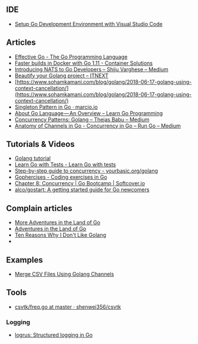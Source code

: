 ## IDE

* [Setup Go Development Environment with Visual Studio Code](https://rominirani.com/setup-go-development-environment-with-visual-studio-code-7ea5d643a51a)


## Articles

* [Effective Go - The Go Programming Language](https://golang.org/doc/effective_go.html#names)
* [Faster builds in Docker with Go 1.11 - Container Solutions](https://container-solutions.com/faster-builds-in-docker-with-go-1-11/)
* [Introducing NATS to Go Developers – Shiju Varghese – Medium](https://medium.com/@shijuvar/introducing-nats-to-go-developers-3cfcb98c21d0)
* [Beautify your Golang project – ITNEXT](https://itnext.io/beautify-your-golang-project-f795b4b453aa)
* [https://www.sohamkamani.com/blog/golang/2018-06-17-golang-using-context-cancellation/](https://www.sohamkamani.com/blog/golang/2018-06-17-golang-using-context-cancellation/)
* [Singleton Pattern in Go · marcio.io](http://marcio.io/2015/07/singleton-pattern-in-go/)
* [About Go Language — An Overview – Learn Go Programming](https://blog.learngoprogramming.com/about-go-language-an-overview-f0bee143597c)
* [Concurrency Patterns: Golang – Thejas Babu – Medium](https://medium.com/@thejasbabu/concurrency-patterns-golang-5c5e1bcd0833)
* [Anatomy of Channels in Go - Concurrency in Go – Run Go – Medium](https://medium.com/rungo/anatomy-of-channels-in-go-concurrency-in-go-1ec336086adb)

## Tutorials & Videos

* [Golang tutorial](https://golangbot.com/learn-golang-series/)
* [Learn Go with Tests - Learn Go with tests](https://quii.gitbook.io/learn-go-with-tests/)
* [Step-by-step guide to concurrency - yourbasic.org/golang](https://yourbasic.org/golang/concurrent-programming/)
* [Gophercises - Coding exercises in Go](https://gophercises.com/)
* [Chapter 8: Concurrency | Go Bootcamp | Softcover.io](http://www.golangbootcamp.com/book/concurrency)
* [alco/gostart: A getting started guide for Go newcomers](https://github.com/alco/gostart)

## Complain articles

* [More Adventures in the Land of Go](http://pinchito.es/2018/more-golang-adventures.html)
* [Adventures in the Land of Go](http://pinchito.es/2016/golang-adventures.html)
* [Ten Reasons Why I Don't Like Golang](https://www.teamten.com/lawrence/writings/why-i-dont-like-go.html)
* 

## Examples

* [Merge CSV Files Using Golang Channels](https://danrl.com/blog/2018/merging-huuuge-csv-files-using-golang-channels/)


## Tools
* [csvtk/freq.go at master · shenwei356/csvtk](https://github.com/shenwei356/csvtk/blob/master/csvtk/cmd/freq.go)


### Logging
* [logrus: Structured logging in Go](https://github.com/Sirupsen/logrus)



<!--stackedit_data:
eyJoaXN0b3J5IjpbMTM3NjkzNzY5OF19
-->